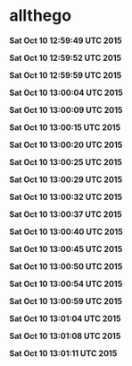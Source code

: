 # allthego
**Sat Oct 10 12:59:49 UTC 2015**

**Sat Oct 10 12:59:52 UTC 2015**

**Sat Oct 10 12:59:59 UTC 2015**

**Sat Oct 10 13:00:04 UTC 2015**

**Sat Oct 10 13:00:09 UTC 2015**

**Sat Oct 10 13:00:15 UTC 2015**

**Sat Oct 10 13:00:20 UTC 2015**

**Sat Oct 10 13:00:25 UTC 2015**

**Sat Oct 10 13:00:29 UTC 2015**

**Sat Oct 10 13:00:32 UTC 2015**

**Sat Oct 10 13:00:37 UTC 2015**

**Sat Oct 10 13:00:40 UTC 2015**

**Sat Oct 10 13:00:45 UTC 2015**

**Sat Oct 10 13:00:50 UTC 2015**

**Sat Oct 10 13:00:54 UTC 2015**

**Sat Oct 10 13:00:59 UTC 2015**

**Sat Oct 10 13:01:04 UTC 2015**

**Sat Oct 10 13:01:08 UTC 2015**

**Sat Oct 10 13:01:11 UTC 2015**

